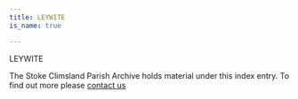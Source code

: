 ```yaml
---
title: LEYWITE
is_name: true

---
```


LEYWITE


The Stoke Climsland Parish Archive holds material under this index entry. To find out more please [contact us](/contact/)
